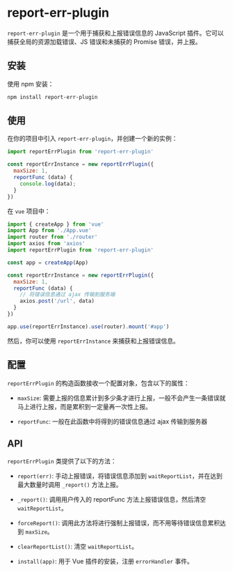# report-err-plugin

`report-err-plugin` 是一个用于捕获和上报错误信息的 JavaScript 插件。它可以捕获全局的资源加载错误、JS 错误和未捕获的 Promise 错误，并上报。

## 安装

使用 npm 安装：
```sh
npm install report-err-plugin
```

## 使用

在你的项目中引入 `report-err-plugin`，并创建一个新的实例：

```js
import reportErrPlugin from 'report-err-plugin'

const reportErrInstance = new reportErrPlugin({
  maxSize: 1,
  reportFunc (data) {
    console.log(data);
  }
})
```

在 `vue` 项目中：
```js
import { createApp } from 'vue'
import App from './App.vue'
import router from './router'
import axios from 'axios'
import reportErrPlugin from 'report-err-plugin'

const app = createApp(App)

const reportErrInstance = new reportErrPlugin({
  maxSize: 1,
  reportFunc (data) {
    // 将错误信息通过 ajax 传输到服务端
    axios.post('/url', data)
  }
})

app.use(reportErrInstance).use(router).mount('#app')
```

然后，你可以使用 `reportErrInstance` 来捕获和上报错误信息。

## 配置

`reportErrPlugin` 的构造函数接收一个配置对象，包含以下的属性：

- `maxSize`: 需要上报的信息累计到多少条才进行上报，一般不会产生一条错误就马上进行上报，而是累积到一定量再一次性上报。

- `reportFunc`: 一般在此函数中将得到的错误信息通过 ajax 传输到服务器

## API

`reportErrPlugin` 类提供了以下的方法：

- `report(err)`: 手动上报错误，将错误信息添加到 `waitReportList`，并在达到最大数量时调用 `_report()` 方法上报。

- `_report()`: 调用用户传入的 reportFunc 方法上报错误信息，然后清空 `waitReportList`。

- `forceReport()`: 调用此方法将进行强制上报错误，而不用等待错误信息累积达到 `maxSize`。

- `clearReportList()`: 清空 `waitReportList`。

- `install(app)`: 用于 Vue 插件的安装，注册 `errorHandler` 事件。